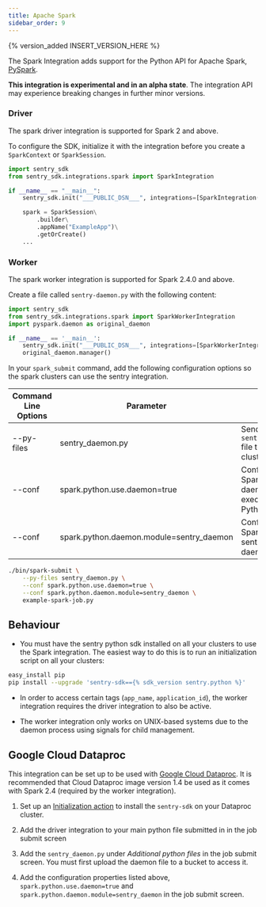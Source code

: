 ```yaml
---
title: Apache Spark
sidebar_order: 9
---
```


{% version_added INSERT_VERSION_HERE %}

<!-- WIZARD -->
The Spark Integration adds support for the Python API for Apache Spark, [PySpark](https://spark.apache.org/).

**This integration is experimental and in an alpha state**. The integration API may experience breaking changes in further minor versions.

### Driver

The spark driver integration is supported for Spark 2 and above.

To configure the SDK, initialize it with the integration before you create a `SparkContext` or `SparkSession`.

```python
import sentry_sdk
from sentry_sdk.integrations.spark import SparkIntegration

if __name__ == "__main__":
    sentry_sdk.init("___PUBLIC_DSN___", integrations=[SparkIntegration()])

    spark = SparkSession\
        .builder\
        .appName("ExampleApp")\
        .getOrCreate()
    ...
```

### Worker

The spark worker integration is supported for Spark 2.4.0 and above.

Create a file called `sentry-daemon.py` with the following content:

```python
import sentry_sdk
from sentry_sdk.integrations.spark import SparkWorkerIntegration
import pyspark.daemon as original_daemon

if __name__ == '__main__':
    sentry_sdk.init("___PUBLIC_DSN___", integrations=[SparkWorkerIntegration()])
    original_daemon.manager()
```

In your `spark_submit` command, add the following configuration options so the spark clusters can use the sentry integration.

| Command Line Options | Parameter                                | Usage                                                           |
|----------------------|------------------------------------------|-----------------------------------------------------------------|
| --py-files           | sentry_daemon.py                         | Sends the `sentry_daemon.py` file to your Spark clusters        |
| --conf               | spark.python.use.daemon=true             | Configures Spark to use a daemon to execute it's Python workers |
| --conf               | spark.python.daemon.module=sentry_daemon | Configures Spark to use the sentry custom daemon                |

```bash
./bin/spark-submit \
    --py-files sentry_daemon.py \
    --conf spark.python.use.daemon=true \
    --conf spark.python.daemon.module=sentry_daemon \
    example-spark-job.py
```

<!-- ENDWIZARD -->

## Behaviour

* You must have the sentry python sdk installed on all your clusters to use the Spark integration. The easiest way to do this is to run an initialization script on all your clusters:

```bash
easy_install pip
pip install --upgrade 'sentry-sdk=={% sdk_version sentry.python %}'
```

* In order to access certain tags (`app_name`, `application_id`), the worker integration requires the driver integration to also be active.

* The worker integration only works on UNIX-based systems due to the daemon process using signals for child management.

## Google Cloud Dataproc

This integration can be set up to be used with [Google Cloud Dataproc](https://cloud.google.com/dataproc/). It is recommended that Cloud Dataproc image version 1.4 be used as it comes with Spark 2.4 (required by the worker integration).

1. Set up an [Initialization action](https://cloud.google.com/dataproc/docs/concepts/configuring-clusters/init-actions) to install the `sentry-sdk` on your Dataproc cluster.  

2. Add the driver integration to your main python file submitted in in the job submit screen

3. Add the `sentry_daemon.py` under <i>Additional python files</i> in the job submit screen. You must first upload the daemon file to a bucket to access it.

4.  Add the configuration properties listed above, `spark.python.use.daemon=true` and `spark.python.daemon.module=sentry_daemon` in the job submit screen.
